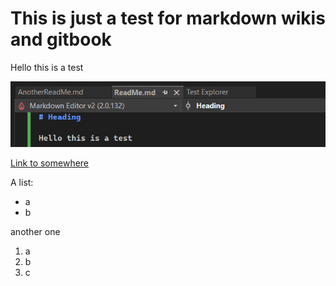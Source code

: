 # This is just a test for markdown wikis and gitbook

Hello this is a test


![Capture](pictures/Capture.PNG)

[Link to somewhere](https://biskit.bisinfo.org/)


A list:
- a
- b

another one 
1. a
1. b
1. c


